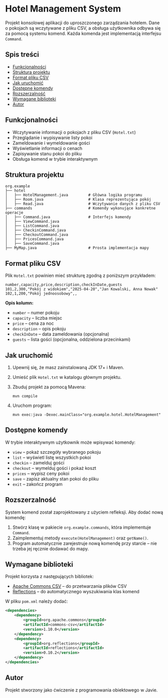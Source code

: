 # Hotel Management System

Projekt konsolowej aplikacji do uproszczonego zarządzania hotelem. Dane o pokojach są wczytywane z pliku CSV, a obsługa użytkownika odbywa się za pomocą systemu komend. Każda komenda jest implementacją interfejsu `Command`.

## Spis treści

- [Funkcjonalności](#funkcjonalności)
- [Struktura projektu](#struktura-projektu)
- [Format pliku CSV](#format-pliku-csv)
- [Jak uruchomić](#jak-uruchomić)
- [Dostępne komendy](#dostępne-komendy)
- [Rozszerzalność](#rozszerzalność)
- [Wymagane biblioteki](#wymagane-biblioteki)
- [Autor](#autor)

## Funkcjonalności

- Wczytywanie informacji o pokojach z pliku CSV (`Hotel.txt`)
- Przeglądanie i wypisywanie listy pokoi
- Zameldowanie i wymeldowanie gości
- Wyświetlanie informacji o cenach
- Zapisywanie stanu pokoi do pliku
- Obsługa komend w trybie interaktywnym

## Struktura projektu

```
org.example
├── hotel
│   ├── HotelManagement.java         # Główna logika programu
│   ├── Room.java                    # Klasa reprezentująca pokój
│   ├── Read.java                    # Wczytywanie danych z pliku CSV
├── commands                         # Komendy wykonujące konkretne operacje
│   ├── Command.java                 # Interfejs komendy
│   ├── ViewCommand.java
│   ├── ListCommand.java
│   ├── CheckinCommand.java
│   ├── CheckoutCommand.java
│   ├── PricesCommand.java
│   ├── SaveCommand.java
├── MyMap.java                       # Prosta implementacja mapy
```

## Format pliku CSV

Plik `Hotel.txt` powinien mieć strukturę zgodną z poniższym przykładem:

```csv
number,capacity,price,description,checkInDate,guests
101,2,300,"Pokój z widokiem","2025-04-20","Jan Kowalski, Anna Nowak"
102,1,200,"Pokój jednoosobowy",,
```

**Opis kolumn:**

- `number` – numer pokoju
- `capacity` – liczba miejsc
- `price` – cena za noc
- `description` – opis pokoju
- `checkInDate` – data zameldowania (opcjonalna)
- `guests` – lista gości (opcjonalna, oddzielona przecinkami)

## Jak uruchomić

1. Upewnij się, że masz zainstalowaną JDK 17+ i Maven.
2. Umieść plik `Hotel.txt` w katalogu głównym projektu.
3. Zbuduj projekt za pomocą Mavena:

   ```
   mvn compile
   ```

4. Uruchom program:

   ```
   mvn exec:java -Dexec.mainClass="org.example.hotel.HotelManagement"
   ```

## Dostępne komendy

W trybie interaktywnym użytkownik może wpisywać komendy:

- `view` – pokaż szczegóły wybranego pokoju
- `list` – wyświetl listę wszystkich pokoi
- `checkin` – zamelduj gości
- `checkout` – wymelduj gości i pokaż koszt
- `prices` – wypisz ceny pokoi
- `save` – zapisz aktualny stan pokoi do pliku
- `exit` – zakończ program

## Rozszerzalność

System komend został zaprojektowany z użyciem refleksji. Aby dodać nową komendę:

1. Stwórz klasę w pakiecie `org.example.commands`, która implementuje `Command`.
2. Zaimplementuj metody `execute(HotelManagement)` oraz `getName()`.
3. Program automatycznie zarejestruje nową komendę przy starcie – nie trzeba jej ręcznie dodawać do mapy.

## Wymagane biblioteki

Projekt korzysta z następujących bibliotek:

- [Apache Commons CSV](https://commons.apache.org/proper/commons-csv/) – do przetwarzania plików CSV
- [Reflections](https://github.com/ronmamo/reflections) – do automatycznego wyszukiwania klas komend

W pliku `pom.xml` należy dodać:

```xml
<dependencies>
    <dependency>
        <groupId>org.apache.commons</groupId>
        <artifactId>commons-csv</artifactId>
        <version>1.10.0</version>
    </dependency>
    <dependency>
        <groupId>org.reflections</groupId>
        <artifactId>reflections</artifactId>
        <version>0.10.2</version>
    </dependency>
</dependencies>
```

## Autor

Projekt stworzony jako ćwiczenie z programowania obiektowego w Javie.